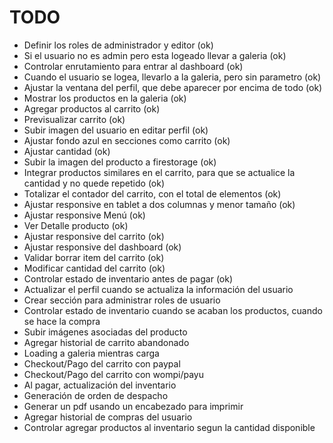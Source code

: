 # TODO

- Definir los roles de administrador y editor (ok)
- Si el usuario no es admin pero esta logeado llevar a galeria (ok)
- Controlar enrutamiento para entrar al dashboard (ok)
- Cuando el usuario se logea, llevarlo a la galeria, pero sin parametro (ok)
- Ajustar la ventana del perfil, que debe aparecer por encima de todo (ok)
- Mostrar los productos en la galeria (ok)
- Agregar productos al carrito (ok)
- Previsualizar carrito (ok)
- Subir imagen del usuario en editar perfil (ok)
- Ajustar fondo azul en secciones como carrito (ok)
- Ajustar cantidad (ok)
- Subir la imagen del producto a firestorage (ok)
- Integrar productos similares en el carrito, para que se actualice la cantidad y no quede repetido (ok)
- Totalizar el contador del carrito, con el total de elementos (ok)
- Ajustar responsive en tablet a dos columnas y menor tamaño (ok)
- Ajustar responsive Menú (ok)
- Ver Detalle producto (ok)
- Ajustar responsive del carrito (ok)
- Ajustar responsive del dashboard (ok)
- Validar borrar item del carrito (ok)
- Modificar cantidad del carrito (ok)
- Controlar estado de inventario antes de pagar (ok)
- Actualizar el perfil cuando se actualiza la información del usuario
- Crear sección para administrar roles de usuario
- Controlar estado de inventario cuando se acaban los productos, cuando se hace la compra
- Subir imágenes asociadas del producto
- Agregar historial de carrito abandonado
- Loading a galeria mientras carga
- Checkout/Pago del carrito con paypal
- Checkout/Pago del carrito con wompi/payu
- Al pagar, actualización del inventario  
- Generación de orden de despacho
- Generar un pdf usando un encabezado para imprimir
- Agregar historial de compras del usuario
- Controlar agregar productos al inventario segun la cantidad disponible
